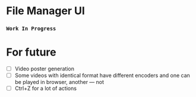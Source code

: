 # File Manager UI

### `Work In Progress`

# For future

- [ ] Video poster generation
- [ ] Some videos with identical format have different encoders and one can be
  played in browser, another — not
- [ ] Ctrl+Z for a lot of actions
